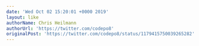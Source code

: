 ```yaml
---
date: 'Wed Oct 02 15:20:01 +0000 2019'
layout: like
authorName: Chris Heilmann
authorUrl: 'https://twitter.com/codepo8'
originalPost: 'https://twitter.com/codepo8/status/1179415750039265282'
---
```

